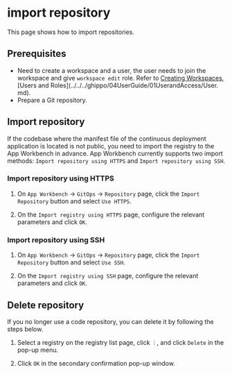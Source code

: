 # import repository

This page shows how to import repositories.

## Prerequisites

- Need to create a workspace and a user, the user needs to join the workspace and give `workspace edit` role.
  Refer to [Creating Workspaces](../../../ghippo/user-guide/workspace/Workspaces.md), [Users and Roles](../../../ghippo/04UserGuide/01UserandAccess/User. md).
- Prepare a Git repository.

## Import repository

If the codebase where the manifest file of the continuous deployment application is located is not public, you need to import the registry to the App Workbench in advance. App Workbench currently supports two import methods: `Import repository using HTTPS` and `Import repository using SSH`.

### Import repository using HTTPS

1. On `App Workbench` -> `GitOps` -> `Repository` page, click the `Import Repository` button and select `Use HTTPS`.

    

2. On the `Import registry using HTTPS` page, configure the relevant parameters and click `OK`.

    

### Import repository using SSH

1. On `App Workbench` -> `GitOps` -> `Repository` page, click the `Import Repository` button and select `Use SSH`.

    

2. On the `Import registry using SSH` page, configure the relevant parameters and click `OK`.

    

## Delete repository

If you no longer use a code repository, you can delete it by following the steps below.

1. Select a registry on the registry list page, click `︙`, and click `Delete` in the pop-up menu.

    

2. Click `OK` in the secondary confirmation pop-up window.

    